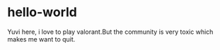 # hello-world
Yuvi here, i  love to play valorant.But the community is very toxic which makes me want to quit. 

